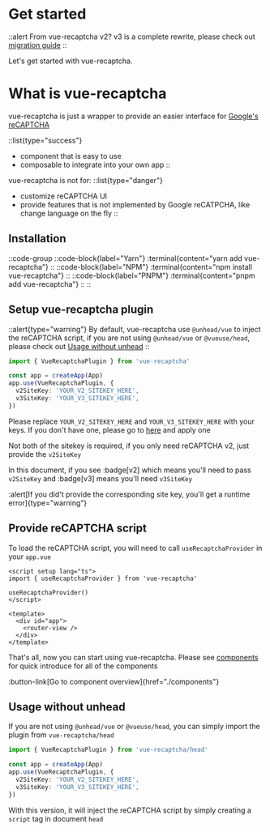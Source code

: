 # Get started

::alert
From vue-recaptcha v2? v3 is a complete rewrite, please check out [migration guide](./guide/migration)
::

Let's get started with vue-recaptcha.

# What is vue-recaptcha

vue-recaptcha is just a wrapper to provide an easier interface for [Google's reCAPTCHA][recaptcha]

::list{type="success"}
- component that is easy to use
- composable to integrate into your own app
::

vue-recaptcha is not for:
::list{type="danger"}
- customize reCAPTCHA UI
- provide features that is not implemented by Google reCATPCHA, like change language on the fly
::

[recaptcha]: https://developers.google.com/recaptcha/

## Installation

::code-group
  ::code-block{label="Yarn"}
    :terminal{content="yarn add vue-recaptcha"}
  ::
  ::code-block{label="NPM"}
    :terminal{content="npm install vue-recaptcha"}
  ::
  ::code-block{label="PNPM"}
    :terminal{content="pnpm add vue-recaptcha"}
  ::
::

## Setup vue-recaptcha plugin

::alert{type="warning"}
By default, vue-recaptcha use `@unhead/vue` to inject the reCAPTCHA script, if you are not using `@unhead/vue` or `@vueuse/head`, please check out [Usage without unhead](#usage-without-unhead)
::

```ts
import { VueRecaptchaPlugin } from 'vue-recaptcha'

const app = createApp(App)
app.use(VueRecaptchaPlugin, {
  v2SiteKey: 'YOUR_V2_SITEKEY_HERE',
  v3SiteKey: 'YOUR_V3_SITEKEY_HERE',
})
```

Please replace `YOUR_V2_SITEKEY_HERE` and `YOUR_V3_SITEKEY_HERE` with your keys. If you don't have one, please go to [here](https://www.google.com/recaptcha/admin) and apply one

Not both of the sitekey is required, if you only need reCAPTCHA v2, just provide the `v2SiteKey`

In this document, if you see :badge[v2] which means you'll need to pass `v2SiteKey` and :badge[v3] means you'll need `v3SiteKey`

:alert[If you did't provide the corresponding site key, you'll get a runtime error]{type="warning"}

## Provide reCAPTCHA script

To load the reCAPTCHA script, you will need to call `useRecaptchaProvider` in your `app.vue`

```vue
<script setup lang="ts">
import { useRecaptchaProvider } from 'vue-recaptcha'

useRecaptchaProvider()
</script>

<template>
  <div id="app">
    <router-view />
  </div>
</template>
```

That's all, now you can start using vue-recaptcha. Please see [components](./components) for quick introduce for all of the components

:button-link[Go to component overview]{href="./components"}

## Usage without unhead

If you are not using `@unhead/vue` or `@vueuse/head`, you can simply import the plugin from `vue-recaptcha/head`

```ts
import { VueRecaptchaPlugin } from 'vue-recaptcha/head'

const app = createApp(App)
app.use(VueRecaptchaPlugin, {
  v2SiteKey: 'YOUR_V2_SITEKEY_HERE',
  v3SiteKey: 'YOUR_V3_SITEKEY_HERE',
})
```

With this version, it will inject the reCAPTCHA script by simply creating a `script` tag in document `head`
